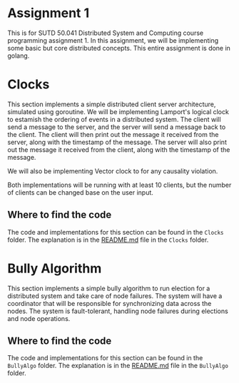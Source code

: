 # Assignment 1
This is for SUTD 50.041 Distributed System and Computing course programming assignment 1. In this assignment, we will be implementing some basic but core distributed concepts. This entire assignment is done in golang.

# Clocks

This section implements a simple distributed client server architecture, simulated using goroutine. We will be implementing Lamport's logical clock to estamish the ordering of events in a distributed system. The client will send a message to the server, and the server will send a message back to the client. The client will then print out the message it received from the server, along with the timestamp of the message. The server will also print out the message it received from the client, along with the timestamp of the message. 

We will also be implementing Vector clock to for any causality violation.

Both implementations will be running with at least 10 clients, but the number of clients can be changed base on the user input.

## Where to find the code
The code and implementations for this section can be found in the `Clocks` folder.
The explanation is in the [README.md](./Clocks/README.md) file in the `Clocks` folder.

# Bully Algorithm

This section implements a simple bully algorithm to run election for a distributed system and take care of node failures. The system will have a coordinator that will be responsible for synchronizing data across the nodes. The system is fault-tolerant, handling node failures during elections and node operations.

## Where to find the code
The code and implementations for this section can be found in the `BullyAlgo` folder.
The explanation is in the [README.md](./BullyAlgo/README.md) file in the `BullyAlgo` folder.

